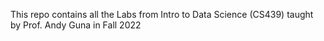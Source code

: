This repo contains all the Labs from Intro to Data Science (CS439) taught by Prof. Andy Guna in Fall 2022
